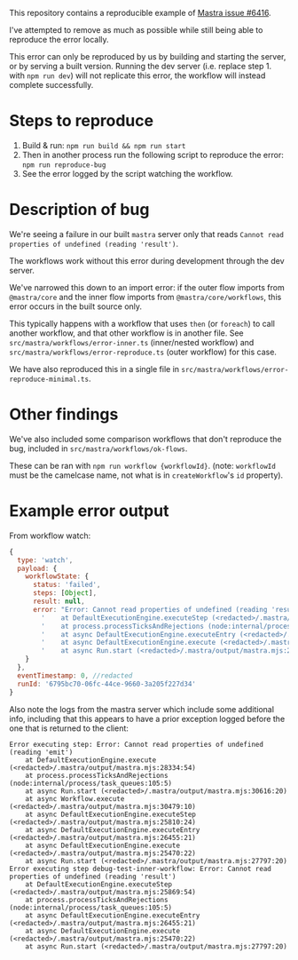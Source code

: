 This repository contains a reproducible example of [Mastra issue #6416](https://github.com/mastra-ai/mastra/issues/6416).

I've attempted to remove as much as possible while still being able to reproduce the error locally.

This error can only be reproduced by us by building and starting the server, or by serving a built version. Running the dev server (i.e. replace step 1. with `npm run dev`) will not replicate this error, the workflow will instead complete successfully.

# Steps to reproduce

1. Build & run:
    `npm run build && npm run start`
2. Then in another process run the following script to reproduce the error:
    `npm run reproduce-bug`
3. See the  error logged by the script watching the workflow.

# Description of bug

We're seeing a failure in our built `mastra` server only that reads `Cannot read properties of undefined (reading 'result')`.

The workflows work without this error during development through the dev server.

We've narrowed this down to an import error: if the outer flow imports from `@mastra/core` and the inner flow imports
from `@mastra/core/workflows`, this error occurs in the built source only.

This typically happens with a workflow that uses `then` (or `foreach`) to call another workflow, and that other workflow is in another file.
See `src/mastra/workflows/error-inner.ts` (inner/nested workflow) and `src/mastra/workflows/error-reproduce.ts` (outer workflow) for this case.

We have also reproduced this in a single file in `src/mastra/workflows/error-reproduce-minimal.ts`.

# Other findings

We've also included some comparison workflows that don't reproduce the bug, included in `src/mastra/workflows/ok-flows`.

These can be ran with `npm run workflow {workflowId}`. (note: `workflowId` must be the camelcase name, not what is in `createWorkflow`'s `id` property).

# Example error output
From workflow watch:
```javascript
{
  type: 'watch',
  payload: {
    workflowState: {
      status: 'failed',
      steps: [Object],
      result: null,
      error: "Error: Cannot read properties of undefined (reading 'result')\n" +
        '    at DefaultExecutionEngine.executeStep (<redacted>/.mastra/output/mastra.mjs:25869:54)\n' +
        '    at process.processTicksAndRejections (node:internal/process/task_queues:105:5)\n' +
        '    at async DefaultExecutionEngine.executeEntry (<redacted>/.mastra/output/mastra.mjs:26455:21)\n' +
        '    at async DefaultExecutionEngine.execute (<redacted>/.mastra/output/mastra.mjs:25470:22)\n' +
        '    at async Run.start (<redacted>/.mastra/output/mastra.mjs:27797:20)'
    }
  },
  eventTimestamp: 0, //redacted
  runId: '6795bc70-06fc-44ce-9660-3a205f227d34'
}
```

Also note the logs from the mastra server which include some additional info, including that this appears to have a prior exception logged before the one that is returned to the client:
```
Error executing step: Error: Cannot read properties of undefined (reading 'emit')
    at DefaultExecutionEngine.execute (<redacted>/.mastra/output/mastra.mjs:28334:54)
    at process.processTicksAndRejections (node:internal/process/task_queues:105:5)
    at async Run.start (<redacted>/.mastra/output/mastra.mjs:30616:20)
    at async Workflow.execute (<redacted>/.mastra/output/mastra.mjs:30479:10)
    at async DefaultExecutionEngine.executeStep (<redacted>/.mastra/output/mastra.mjs:25810:24)
    at async DefaultExecutionEngine.executeEntry (<redacted>/.mastra/output/mastra.mjs:26455:21)
    at async DefaultExecutionEngine.execute (<redacted>/.mastra/output/mastra.mjs:25470:22)
    at async Run.start (<redacted>/.mastra/output/mastra.mjs:27797:20)
Error executing step debug-test-inner-workflow: Error: Cannot read properties of undefined (reading 'result')
    at DefaultExecutionEngine.executeStep (<redacted>/.mastra/output/mastra.mjs:25869:54)
    at process.processTicksAndRejections (node:internal/process/task_queues:105:5)
    at async DefaultExecutionEngine.executeEntry (<redacted>/.mastra/output/mastra.mjs:26455:21)
    at async DefaultExecutionEngine.execute (<redacted>/.mastra/output/mastra.mjs:25470:22)
    at async Run.start (<redacted>/.mastra/output/mastra.mjs:27797:20)
```
